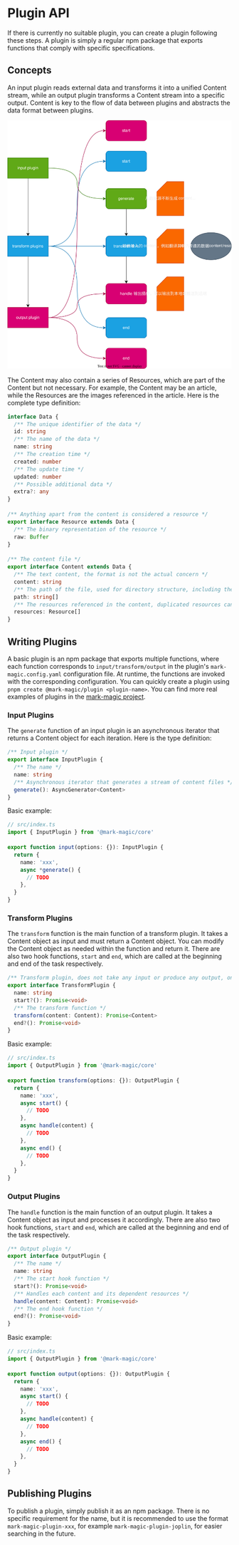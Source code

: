 # Plugin API

If there is currently no suitable plugin, you can create a plugin following these steps. A plugin is simply a regular npm package that exports functions that comply with specific specifications.

## Concepts

An input plugin reads external data and transforms it into a unified Content stream, while an output plugin transforms a Content stream into a specific output. Content is key to the flow of data between plugins and abstracts the data format between plugins.

![plugin-hooks](./resources/plugin-hooks.drawio.svg)

The Content may also contain a series of Resources, which are part of the Content but not necessary. For example, the Content may be an article, while the Resources are the images referenced in the article. Here is the complete type definition:

```ts
interface Data {
  /** The unique identifier of the data */
  id: string
  /** The name of the data */
  name: string
  /** The creation time */
  created: number
  /** The update time */
  updated: number
  /** Possible additional data */
  extra?: any
}

/** Anything apart from the content is considered a resource */
export interface Resource extends Data {
  /** The binary representation of the resource */
  raw: Buffer
}

/** The content file */
export interface Content extends Data {
  /** The text content, the format is not the actual concern */
  content: string
  /** The path of the file, used for directory structure, including the file name itself, for example: books/01/001.md */
  path: string[]
  /** The resources referenced in the content, duplicated resources can point to the same one */
  resources: Resource[]
}
```

## Writing Plugins

A basic plugin is an npm package that exports multiple functions, where each function corresponds to `input/transform/output` in the plugin's `mark-magic.config.yaml` configuration file. At runtime, the functions are invoked with the corresponding configuration. You can quickly create a plugin using `pnpm create @mark-magic/plugin <plugin-name>`. You can find more real examples of plugins in the [mark-magic project](https://github.com/mark-magic/mark-magic/tree/main/packages).

### Input Plugins

The `generate` function of an input plugin is an asynchronous iterator that returns a Content object for each iteration. Here is the type definition:

```ts
/** Input plugin */
export interface InputPlugin {
  /** The name */
  name: string
  /** Asynchronous iterator that generates a stream of content files */
  generate(): AsyncGenerator<Content>
}
```

Basic example:

```ts
// src/index.ts
import { InputPlugin } from '@mark-magic/core'

export function input(options: {}): InputPlugin {
  return {
    name: 'xxx',
    async *generate() {
      // TODO
    },
  }
}
```

### Transform Plugins

The `transform` function is the main function of a transform plugin. It takes a Content object as input and must return a Content object. You can modify the Content object as needed within the function and return it. There are also two hook functions, `start` and `end`, which are called at the beginning and end of the task respectively.

```ts
/** Transform plugin, does not take any input or produce any output, only performs transformations on Content objects in the stream */
export interface TransformPlugin {
  name: string
  start?(): Promise<void>
  /** The transform function */
  transform(content: Content): Promise<Content>
  end?(): Promise<void>
}
```

Basic example:

```ts
// src/index.ts
import { OutputPlugin } from '@mark-magic/core'

export function transform(options: {}): OutputPlugin {
  return {
    name: 'xxx',
    async start() {
      // TODO
    },
    async handle(content) {
      // TODO
    },
    async end() {
      // TODO
    },
  }
}
```

### Output Plugins

The `handle` function is the main function of an output plugin. It takes a Content object as input and processes it accordingly. There are also two hook functions, `start` and `end`, which are called at the beginning and end of the task respectively.

```ts
/** Output plugin */
export interface OutputPlugin {
  /** The name */
  name: string
  /** The start hook function */
  start?(): Promise<void>
  /** Handles each content and its dependent resources */
  handle(content: Content): Promise<void>
  /** The end hook function */
  end?(): Promise<void>
}
```

Basic example:

```ts
// src/index.ts
import { OutputPlugin } from '@mark-magic/core'

export function output(options: {}): OutputPlugin {
  return {
    name: 'xxx',
    async start() {
      // TODO
    },
    async handle(content) {
      // TODO
    },
    async end() {
      // TODO
    },
  }
}
```

## Publishing Plugins

To publish a plugin, simply publish it as an npm package. There is no specific requirement for the name, but it is recommended to use the format `mark-magic-plugin-xxx`, for example `mark-magic-plugin-joplin`, for easier searching in the future.
